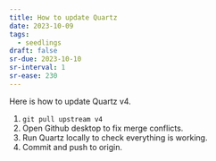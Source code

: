 ```yaml
---
title: How to update Quartz
date: 2023-10-09
tags:
  - seedlings
draft: false
sr-due: 2023-10-10
sr-interval: 1
sr-ease: 230
---
```

Here is how to update Quartz v4.

1. `git pull upstream v4`
2. Open Github desktop to fix merge conflicts.
3. Run Quartz locally to check everything is working.
4. Commit and push to origin.